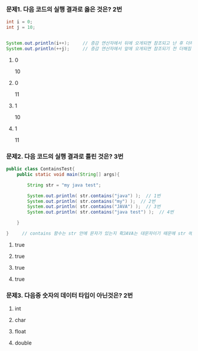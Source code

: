 ### 문제1. 다음 코드의 실행 결과로 옳은 것은? 2번

```java
int i = 0;
int j = 10;


System.out.println(i++);     // 증감 연산자에서 뒤에 오게되면 참조되고 난 후 더해짐
System.out.println(++j);     // 증감 연산자에서 앞에 오게되면 참조되기 전 더해짐
```

1. 0
   
   10

2. 0
   
   11

3. 1
   
   10

4. 1
   
   11

### 문제2. 다음 코드의 실행 결과로 틀린 것은? 3번

```java
public class ContainsTest{
    public static void main(String[] args){

        String str = "my java test";

        System.out.println( str.contains("java") );  // 1번
        System.out.println( str.contains("my") );  // 2번
        System.out.println( str.contains("JAVA") );  // 3번
        System.out.println( str.contains("java test") );  // 4번

    }

}     // contains 함수는 str 안에 문자가 있는지 확JAVA는 대문자이기 때문에 str 에 없어서 
```

1. true

2. true

3. true

4. true

### 문제3. 다음중 숫자의 데이터 타입이 아닌것은? 2번

1. int

2. char

3. float

4. double
